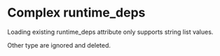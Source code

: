 # Complex runtime_deps

Loading existing runtime_deps attribute only supports string list values.

Other type are ignored and deleted.
